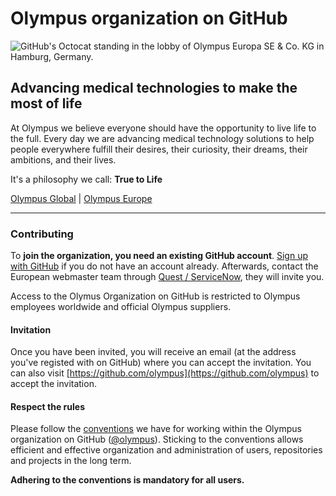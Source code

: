 # Olympus organization on GitHub

![GitHub's Octocat standing in the lobby of Olympus Europa SE & Co. KG in Hamburg, Germany.](https://media.githubusercontent.com/media/olympus/.github/main/assets/github-header.jpg)


## Advancing medical technologies to make the most of life

At Olympus we believe everyone should have the opportunity to live life to the full. Every day we are advancing medical technology solutions to help people everywhere fulfill their desires, their curiosity, their dreams, their ambitions, and their lives.

It's a philosophy we call: **True to Life**


[Olympus Global](https://www.olympus-global.com/) | [Olympus Europe](https://www.olympus-europa.com/)


---


### Contributing

To **join the organization, you need an existing GitHub account**. [Sign up with GitHub](https://github.com/signup) if you do not have an account already. Afterwards, contact the European webmaster team through [Quest / ServiceNow](https://olympusprod.service-now.com/sp?id=sc_cat_item_sp&sys_id=2e67479ddb8fd510418bb6b1f3961909&sysparm_category=eca3f272db5b0150418bb6b1f39619b4), they will invite you.

Access to the Olymus Organization on GitHub is restricted to Olympus employees worldwide and official Olympus suppliers.


#### Invitation

Once you have been invited, you will receive an email (at the address you've registed with on GitHub) where you can accept the invitation. You can also visit [https://github.com/olympus](https://github.com/olympus) to accept the invitation.


#### Respect the rules

Please follow the [conventions](https://github.com/olympus/oly_git-conventions) we have for working within the Olympus organization on GitHub ([@olympus](https://github.com/olympus)). Sticking to the conventions allows efficient and effective organization and administration of users, repositories and projects in the long term.

**Adhering to the conventions is mandatory for all users.**
